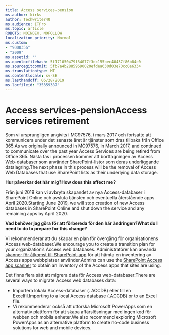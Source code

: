 ```yaml
---
title: Access services-pension
ms.author: kirks
author: Techwriter40
ms.audience: ITPro
ms.topic: article
ROBOTS: NOINDEX, NOFOLLOW
localization_priority: Normal
ms.custom:
- "9000356"
- "2009"
ms.assetid: ''
ms.openlocfilehash: 5f171050479f34077f3dc155bec40437f86b84c0
ms.sourcegitcommit: 5fb7a4b28859690020efdea630d03e70cc0e6334
ms.translationtype: MT
ms.contentlocale: sv-SE
ms.lasthandoff: 06/28/2019
ms.locfileid: "35359387"
---
```

# <a name="access-services-retirement"></a><span data-ttu-id="d9885-102">Access services-pension</span><span class="sxs-lookup"><span data-stu-id="d9885-102">Access services retirement</span></span>

<span data-ttu-id="d9885-103">Som vi ursprungligen angivits i MC97576, i mars 2017 och fortsatte att kommunicera under det senaste året är tjänster som dras tillbaka från Office 365.</span><span class="sxs-lookup"><span data-stu-id="d9885-103">As we originally announced in MC97576, in March 2017, and continued to communicate over the past year Access Services are being retired from Office 365.</span></span> <span data-ttu-id="d9885-104">Nästa fas i processen kommer att borttagningen av Access Web-databaser som använder SharePoint-listor som deras underliggande datalagring.</span><span class="sxs-lookup"><span data-stu-id="d9885-104">The next phase in this process will be the removal of Access Web Databases that use SharePoint lists as their underlying data storage.</span></span>

<span data-ttu-id="d9885-105">**Hur påverkar det här mig?**</span><span class="sxs-lookup"><span data-stu-id="d9885-105">**How does this affect me?**</span></span>

<span data-ttu-id="d9885-106">Från juni 2019 kan vi avbryta skapandet av nya Access-databaser i SharePoint Online och avsluta tjänsten och eventuella återstående apps April 2020.</span><span class="sxs-lookup"><span data-stu-id="d9885-106">Starting June 2019, we will stop creation of new Access databases in SharePoint Online and shut down the service and any remaining apps by April 2020.</span></span>

<span data-ttu-id="d9885-107">**Vad behöver jag göra för att förbereda för den här ändringen?**</span><span class="sxs-lookup"><span data-stu-id="d9885-107">**What do I need to do to prepare for this change?**</span></span>

<span data-ttu-id="d9885-108">Vi rekommenderar att du skapar en plan för övergång för organisationens Access web-databaser.</span><span class="sxs-lookup"><span data-stu-id="d9885-108">We encourage you to create a transition plan for your organization’s Access web databases.</span></span> <span data-ttu-id="d9885-109">Administratörer kan använda [skanner för åtkomst till SharePoint-app](https://github.com/SharePoint/PnP-Tools/tree/master/Solutions/SharePoint.AccessApp.Scanner) för att hämta en inventering av Access apps webbplatser använder.</span><span class="sxs-lookup"><span data-stu-id="d9885-109">Admins can use the [SharePoint Access app scanner](https://github.com/SharePoint/PnP-Tools/tree/master/Solutions/SharePoint.AccessApp.Scanner) to obtain an inventory of the Access apps that sites are using.</span></span>

<span data-ttu-id="d9885-110">Det finns flera sätt att migrera data för Access web-databaser:</span><span class="sxs-lookup"><span data-stu-id="d9885-110">There are several ways to migrate Access web databases data:</span></span>

- <span data-ttu-id="d9885-111">Importera lokala Access-databaser (. ACCDB) eller till en Excelfil.</span><span class="sxs-lookup"><span data-stu-id="d9885-111">Importing to a local Access database (.ACCDB) or to an Excel file.</span></span>
- <span data-ttu-id="d9885-112">Vi rekommenderar också att utforska Microsoft PowerApps som en alternativ plattform för att skapa affärslösningar med ingen kod för webben och mobila enheter.</span><span class="sxs-lookup"><span data-stu-id="d9885-112">We also recommend exploring Microsoft PowerApps as an alternative platform to create no-code business solutions for web and mobile devices.</span></span>